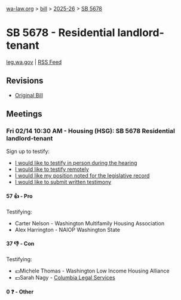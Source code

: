 [wa-law.org](/) > [bill](/bill/) > [2025-26](/bill/2025-26/) > [SB 5678](/bill/2025-26/sb/5678/)

# SB 5678 - Residential landlord-tenant
[leg.wa.gov](https://app.leg.wa.gov/billsummary?BillNumber=5678&Year=2025&Initiative=false) | [RSS Feed](./rss.xml)

## Revisions
* [Original Bill](1/)

## Meetings
### Fri 02/14 10:30 AM - Housing (HSG): SB 5678 Residential landlord-tenant
Sign up to testify:
* [I would like to testify in person during the hearing](https://app.leg.wa.gov/csi/Testifier/Add?chamber=House&mId=32745&aId=163851&caId=25779&tId=1)
* [I would like to testify remotely](https://app.leg.wa.gov/csi/Testifier/Add?chamber=House&mId=32745&aId=163851&caId=25779&tId=2)
* [I would like my position noted for the legislative record](https://app.leg.wa.gov/csi/Testifier/Add?chamber=House&mId=32745&aId=163851&caId=25779&tId=3)
* [I would like to submit written testimony](https://app.leg.wa.gov/csi/Testifier/Add?chamber=House&mId=32745&aId=163851&caId=25779&tId=4)

#### 57 👍 - Pro
Testifying:
* Carter Nelson - Washington Multifamily Housing Association
* Alex Harrington - NAIOP Washington State

#### 37 👎 - Con
Testifying:
* 💵Michele Thomas - Washington Low Income Housing Alliance
* 💵Sarah Nagy - [Columbia Legal Services](/org/columbia_legal_services/)

#### 0 ❓ - Other
